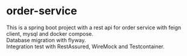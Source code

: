 # order-service

This is a spring boot project with a rest api for order service with feign client, mysql and docker compose.  
Database migration with flyway.  
Integration test with RestAssured, WireMock and Testcontainer.
